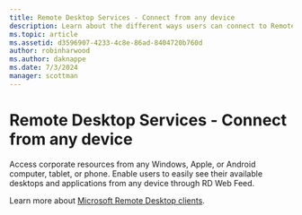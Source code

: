 ```yaml
---
title: Remote Desktop Services - Connect from any device
description: Learn about the different ways users can connect to Remote Desktop.
ms.topic: article
ms.assetid: d3596907-4233-4c8e-86ad-8404720b760d
author: robinharwood
ms.author: daknappe
ms.date: 7/3/2024
manager: scottman
---
```

# Remote Desktop Services - Connect from any device

Access corporate resources from any Windows, Apple, or Android computer, tablet, or phone. Enable users to easily see their available desktops and applications from any device through RD Web Feed.

Learn more about [Microsoft Remote Desktop clients](clients/remote-desktop-clients.md).
